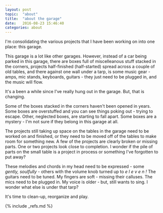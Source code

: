 ```yaml
---
layout: post
topic:  "about"
title:  "about the garage"
date:   2016-08-23 15:46:40
categories: about
---
```


<!-- ============================================================================================================== -->

I'm consolidating the various projects that I have been working on into one place: this garage.

This garage is a lot like other garages. However, instead of a car being parked in this garage, there are boxes full of
miscelleanous stuff stacked in the corners, projects half-finished (half-started) spread across a couple of old tables,
and there against one wall under a tarp, is some music gear - amps, mic stands, keyboards, guitars - they just need to
be plugged in, and the music will flow.

It's a been a while since I've really hung out in the garage. But, that is changing.

Some of the boxes stacked in the corners haven't been opened in years. Some boxes are overstuffed and you can see
things poking out - trying to escape. Other, neglected boxes, are starting to fall apart. Some boxes are a mystery -
I'm not sure if they belong in this garage at all.

The projects still taking up space on the tables in the garage need to be worked on and finished, or they need to be
moved off of the tables to make room for something new. A few of the projects are clearly broken or missing parts. One
or two projects look close to completion. I wonder if the pile of parts on the small table is a project in process or
something I've forgotten to put away?

These melodies and chords in my head need to be expressed - some *gently, soulfully* - others with the volume knob
turned up to *e l e v e n !* The guitars need to be tuned. My fingers are soft - missing their calluses. The mics need
to be plugged in. My voice is older - but, still wants to sing. I wonder what else is under that tarp?

It's time to clean-up, reorganize and play.

<!-- ============================================================================================================== -->

{% include _refs.md %}
